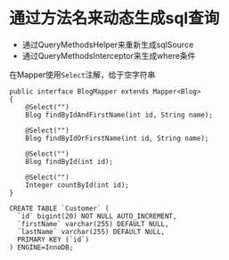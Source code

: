 # 通过方法名来动态生成sql查询

- 通过QueryMethodsHelper来重新生成sqlSource
- 通过QueryMethodsInterceptor来生成where条件

在Mapper使用`Select`注解，给于空字符串
```
public interface BlogMapper extends Mapper<Blog>
{	
	@Select("")
	Blog findByIdAndFirstName(int id, String name);
	
	@Select("")
	Blog findByIdOrFirstName(int id, String name);
	
	@Select("")
	Blog findById(int id);
	
	@Select("")
	Integer countById(int id);
}
```

```
CREATE TABLE `Customer` (
  `id` bigint(20) NOT NULL AUTO_INCREMENT,
  `firstName` varchar(255) DEFAULT NULL,
  `lastName` varchar(255) DEFAULT NULL,
  PRIMARY KEY (`id`)
) ENGINE=InnoDB;
```